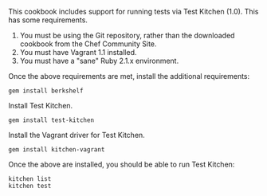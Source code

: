 This cookbook includes support for running tests via Test Kitchen (1.0). This has some requirements.

1. You must be using the Git repository, rather than the downloaded cookbook from the Chef Community Site.
2. You must have Vagrant 1.1 installed.
3. You must have a "sane" Ruby 2.1.x environment.

Once the above requirements are met, install the additional requirements:

    gem install berkshelf

Install Test Kitchen.

    gem install test-kitchen

Install the Vagrant driver for Test Kitchen.

    gem install kitchen-vagrant

Once the above are installed, you should be able to run Test Kitchen:

    kitchen list
    kitchen test
